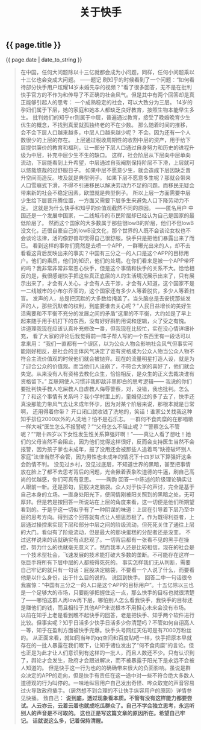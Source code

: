 ﻿---
layout: default
title: 关于快手
---

<h2>{{ page.title }}</h2>



<p>{{ page.date | date_to_string }}</p>

> 在中国，任何大问题除以十三亿就都会成为小问题，同样，任何小问题乘以十三亿也会变成大问题。    ——题记
刷知乎的时候看到了一个问题：“如何看待部分快手用户炫耀14岁未婚先孕的视频？”看了很多回答，无不是在批判快手官方的不作为和传导了不正确的社会风气。但是其中有两个回答却是真正能够引起人的思考：
一个成熟稳定的社会，可以大致分为三层。
14岁的孕妇们属于下层，她的家庭和她本人都缺乏良好教育，按照生物本能早生多生。
批判她们的知乎er则属于中层，普遍通过教育，接受了晚婚晚育少生优生的概念，不找到真爱就孤独终老的不在少数。
那么随着时间的推移，会不会下层人口越来越多，中层人口越来越少呢？
不会。因为还有一个人数很少的上层的存在。
上层通过税收周期性的收割中层的资产，用于给下层提供廉价的教育和福利，让一部分下层人口通过自身努力和历史的进程升级为中层，补充中层少生不生的缺口。
这样，社会阶层从下层向中层单向流动，下层能看到上升希望，中层通过自我阉割保持阶层不下滑，上层就可以悠哉悠哉的过舒服日子。
如果中层不愿意少生，就会造成下层因缺乏晋升空间而造反。埃及就是典型例子。
如果下层不愿意多生呢？那就会带来人口雪崩式下滑，不得不引进移民以解决劳动力不足的问题。而移民无疑会带来新的社会不稳定因素，欧盟就是典型例子。
所以上层一方面需要中层少生给下层晋升腾位置，一方面又需要下层多生来避免人口下降劳动力不足。
这就是为什么快手和知乎的价值观截然不同的原因。
——匿名用户
中国还是一个发展中国家，一二线城市的市民阶层却已经认为自己是国家的最低阶层了。
然而这个国家的大多数属于那些很lowB的阶层，他们不但lowB没文化，还很自豪自己的lowB没文化，那个世界的人既不会谈论女权也不会谈论法律，活的像野兽却觉得自己很舒服。快手只是把他们暴露出来了而已。
看到这样的事你们竟然是去喷一个APP，一群曝光出来的人，却不去看看这背后反映出来的事实？中国有三分之一的人口是这个APP的目标用户。他们的素质，他们的知识，他们的处境。在你们看来是被一个APP带坏的吗？我非常非常非常恶心快手，但是这个事情和快手的关系不大。恰恰相反的是，我很感谢快手把这些真正底层的人的生活境况展示出来了，只有展示出来了，才会有人关心，才会有人去干涉，才会有人知道，这个国家不是一二线城市的小布尔乔亚的，这个国家还有多少人等着脱贫，多少人等着扫盲。
发声的人，总是把沉默的大多数给掩盖了。当头脑总是去安抚那些发声的人，那些沉默者的权利，到底要谁去关心呢？“人民日益增长的美好生活需要和不平衡不充分的发展之间的矛盾”这里的不平衡，大约如是了早上起来随手用手机打下的东西，没有好好斟酌用词和逻辑，火了受之有愧。
讲道理我现在应该认真补充修改一番，但我现在比较忙，实在没心情详细补充，
看了大家的评论后我觉得前一阵子帮人写的一个东西里有一段话可以拿来用：
“我们一直都有一个误区，以为公众人物会影响社会风气但事实可能刚好相反，是社会的主体风气决定了谁有资格成为公众人物当公众人物不符合主流价值观的时候他们就会被抛弃。现在的流量明星打造人设，就是为了迎合公众的价值观。而当他们人设崩了，不符合大家的喜好了，他们就会失宠。从来没有人有资格去教化众生，恰恰相反，是众生的正义去裁决谁有资格留下。”
互联网使人习惯非我即敌非黑即白的思考逻辑——
我说的你们要批判快手教人吃屎教人自虐教人侮辱警察，对，没错，我也批判。怎么了？和这个事情有关系吗？我小学村里上的，童婚见过的多了去了，快手还真没那能力带风气去让未成年怀孕，因为对某个阶层来说，那根本就是日常啊， 还用得着你带？
开口闭口就收钱了洗地的，笑话！谁家公关找我这种知乎排位2000以外的人洗地？怕不是石乐志。
一群何不食肉糜的在那唱歌一样大喊“医生怎么不报警呢？”“父母怎么不阻止呢？”“警察怎么不管呢？”“跟十四岁以下女性发生性关系算强奸啊！”——真让人看了想吐！她们的父母当然不会阻止，因为他们觉得这样很好，反而会支持医生当然不会报警，因为孩子爹也未成年，报了没用还会被那些人追着骂“缺德破坏别人家庭”法律当然不会管，因为男性也未成年的情况下十四岁以下算强奸这条会酌情不判。
没见过乡村，没见过底层，不知道世界的黑暗，甚至把事情放在脸上了都不去思考背后的问题，光会揪着表象吹道德的牛逼，刷自己高尚的优越感，你们可真有意思。
——陶韵
回答一中陈述的阶级理论确实让人眼前一新。还是那句，屁股决定脑袋。众人对于快手的声讨，完全是基于自己本身的立场。一直身处阳光下，便同情刚被阳关照到的黑暗之处，无可厚非。但是若是按回答一所说站在上层的角度来看，这一切便是他们所期望看到的。于是乎这一切似乎有了一种阴谋的味道：上层在引导着下层乃至中层的思考方向。得到这个回答就有点让人细思恐极了。作为既得利益者，上层通过操控来实现下层和部分中层之间的阶级流动，但死死关住了通往上层的大门。看似有了阶级流动，但是最大的那块蛋糕的分配者还是没变。
不过这样说来的话就确实有点悲观了。一切背后都有一张看不见的黑手在操控，努力什么的也就毫无意义了。然而我本人还是比较相信，现在的社会是一个技术型社会，飞速发展的技术能打破大多数的垄断。不可能存在这样一张巨手将所有下层中层的人都按得死死的。
事实怎样我们无从判断，需要自己牢记的就只有一句话：屁股决定脑袋，不要看一个人说了什么，而要看他是以什么身份，出于什么目的说的。
说回到快手。
回答二中一句话很令我震惊：“中国有三分之一的人口是这个APP的目标用户”。十五亿除以三也是一个足够大的市场，只要能够把握住这一点，那么快手的目标也就很清楚了——哪怕这群人再low再下层，哪怕别人怎么看我快手，我快手的目标还是赚他们的钱，而且相较于其他APP来说根本不用担心未来会没有市场。
以前在知乎上老是看到瞧不起快手的回答，老是把快手、知乎两个软件进行比较。但事实呢？知乎日活多少快手日活多少你清楚吗？不管如何自诩高人一等，知乎在盈利方面被快手完爆。快手头号网红天佑可是有7000万粉丝的。
从正面来看，就如同当年的qq空间和百度贴吧一样，快手把原本早就存在的一批人暴露在我们眼下，让知乎诸位发出了“何不食肉糜”的言论。但也正是为此才让人们意识到有这样的一批人，而且人数还不少。只有认识到了，舆论才会发生，政府才会跟进解决，而不被暴露于阳光下是永远不会被人知道的。
但是快手这一行为也的的确确带来很大的负面影响。虽说是群众决定的APP的走向，但是快手有责任在这一途中对一些不符合绝大多数人道德观的行为叫停的。一味地纵容用户自己发出奇怪、哗众取宠的声音容易过火导致政府插手。（居然想不到合理的不让快手纵容用户的原因）详情参见快播。
致自己：
**说到底，透过现象看本质。不管有没有这样能力都要尝试。人云亦云，云着云着也就成吃瓜群众了。自己不学会独立思考，永远听别人的声音是不可取的。
这也正是写这篇文章的原因所在。希望自己牢记。
话就说这么多，记着保持清醒。**

